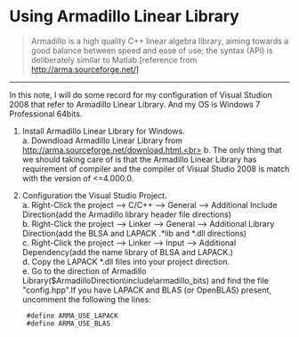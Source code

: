 # Using Armadillo Linear Library

> Armadillo is a high quality C++ linear algebra library, aiming towards a good balance between speed and ease of use; the syntax (API) is deliberately similar to Matlab.[reference from http://arma.sourceforge.net/]

----

In this note, I will do some record for my configuration of Visual Studion 2008 that refer to Armadillo Linear Library. And my OS is Windows 7 Professional 64bits.

1. Install Armadillo Linear Library for Windows.<br>
    a. Downdload Armadillo Linear Library from http://arma.sourceforge.net/download.html.<br>
    b. The only thing that we should taking care of is that the Armadillo Linear Library has requirement of compiler and the compiler of Visual Studio 2008 is match with the version of <=4.000.0.<br>

2. Configuration the Visual Studio Project.<br>
    a. Right-Click the project --> C/C++ --> General --> Additional Include Direction(add the Armadillo library header file directions)<br>
    b. Right-Click the project --> Linker --> General --> Additional Library Direction(add the BLSA and LAPACK .*lib and *.dll directions)<br>
    c. Right-Click the project --> Linker --> Input --> Additional Dependency(add the name library of BLSA and LAPACK.)<br>
    d. Copy the LAPACK *.dll files into your project direction.<br>
    e. Go to the direction of Armadillo Library($ArmadilloDirection\include\armadillo_bits\) and find the file "config.hpp".If you have LAPACK and BLAS (or OpenBLAS) present, uncomment the following the lines:<br>


        #define ARMA_USE_LAPACK
        #define ARMA_USE_BLAS
